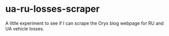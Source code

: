 # ua-ru-losses-scraper
A little experiment to see if I can scrape the Oryx blog webpage for RU and UA vehicle losses.
